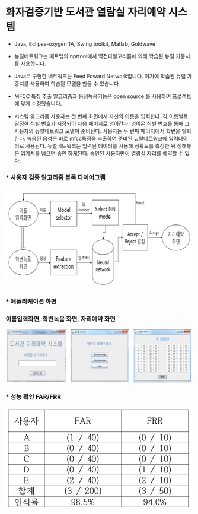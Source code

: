 # 화자검증기반 도서관 열람실 자리예약 시스템
* Java, Eclipse-oxygen 1A, Swing toolkit, Matlab, Goldwave

* 뉴럴네트워크는 매트랩의 nprtool에서 역전파알고리즘에 의해 학습된 뉴럴 가중치를 사용합니다.
* Java로 구현한 네트워크는 Feed Foward Network입니다. 여기에 학습된 뉴럴 가중치를 사용하여 학습된 모델을 만들 수 있습니다.

* MFCC 특징 추출 알고리즘과 음성녹음기능은 open source 를 사용하여 프로젝트에 맞게 수정했습니다.

* 시스템 알고리즘
 사용자는 첫 번째 화면에서 자신의 이름을 입력한다. 각 이름별로 일정한 식별 번호가 저장되어 다음 페이지로 넘어간다. 넘어온 식별 번호를 통해 그 사용자의 뉴럴네트워크 모델이 준비된다. 사용자는 두 번째 페이지에서 학번을 발화한다. 녹음된 음성은 바로 mfcc특징을 추출하여 준비된 뉴럴네트워크에 입력데이터로 사용된다. 뉴럴네트워크는 입력된 데이터를 사용해 정확도를 측정한 뒤 정해놓은 임계치를 넘으면 승인 하게된다. 승인된 사용자만이 열람실 자리를 예약할 수 있다.
 
 ### * 사용자 검증 알고리즘 블록 다이어그램
<img src="./img/Diagram.png" title="diagram" alt="Diagram"></img><br/>

### * 애플리케이션 화면
### 이름입력화면, 학번녹음 화면, 자리예약 화면
<img src="./img/app img.png" title="diagram" alt="Diagram"></img><br/>

### * 성능 확인 FAR/FRR
<img src="./img/FAR_FRR.png" title="diagram" alt="Diagram"></img><br/>

